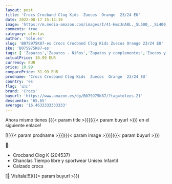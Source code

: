 ```yaml
---
layout: post
title: 'Crocs Crocband Clog Kids  Zuecos  Orange  23/24 EU'
date: 2022-08-17 15:14:19
image: 'https://m.media-amazon.com/images/I/41-HmcJnA8L._SL500_._SL400_.jpg'
comments: true
category: ofertas
author: 'tole.es'
slug: 'B07S975K87-es Crocs Crocband Clog Kids Zuecos Orange 23/24 EU'
sku: 'B07S975K87-es'
tags: [ 'Zapatos','Zapatos - Niños','Zapatos y complementos','Zuecos y mules para niño','crocs','zuecos','🇪🇸', ]
actualPrice: 10.99 EUR
currency: EUR
price: 10.99
comparePrice: 31.99 EUR
prodname: 'Crocs Crocband Clog Kids  Zuecos  Orange  23/24 EU'
country: 'es'
flag: '🇪🇸'
brand: 'Crocs'
buyurl: 'https://www.amazon.es/dp/B07S975K87/?tag=tolees-21'
descuento: '65.65'
average: '16.4633333333333'
---
```


Ahora mismo tienes [{{< param title >}}]({{< param buyurl >}}) en el siguiente enlace!

[![{{< param prodname >}}]({{< param image >}})]({{< param buyurl >}})

🔎:

- Crocband Clog K (204537)
- Chanclas Tiempo libre y sportwear Unisex Infantil
- Calzado crocs

[🛒 Visítala!!!]({{< param buyurl >}})

